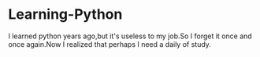 # Learning-Python
I learned python years ago,but it's useless to my job.So I forget it once and once again.Now I realized that perhaps I need a daily of study.
